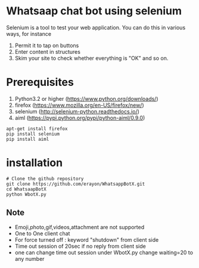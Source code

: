 # Whatsaap chat bot using selenium

Selenium is a tool to test your web application. You can do this in various ways, for instance

1. Permit it to tap on buttons
2. Enter content in structures
3. Skim your site to check whether everything is "OK" and so on.


# Prerequisites

1. Python3.2 or higher (https://www.python.org/downloads/)
2. firefox (https://www.mozilla.org/en-US/firefox/new/)
3. selenium (http://selenium-python.readthedocs.io/)
4. aiml (https://pypi.python.org/pypi/python-aiml/0.9.0)


```
apt-get install firefox
pip install selenium
pip install aiml
```

# installation
```
# Clone the github repository
git clone https://github.com/erayon/WhatsappBotX.git
cd WhatsaapBotX
python WbotX.py
```

## Note
- Emoji,photo,gif,videos,attachment are not supported
- One to One client chat 
- For force turned off : keyword "shutdown" from client side
- Time out session of 20sec if no reply from client side
- one can change time out session under WbotX.py change waiting=20 to any number

